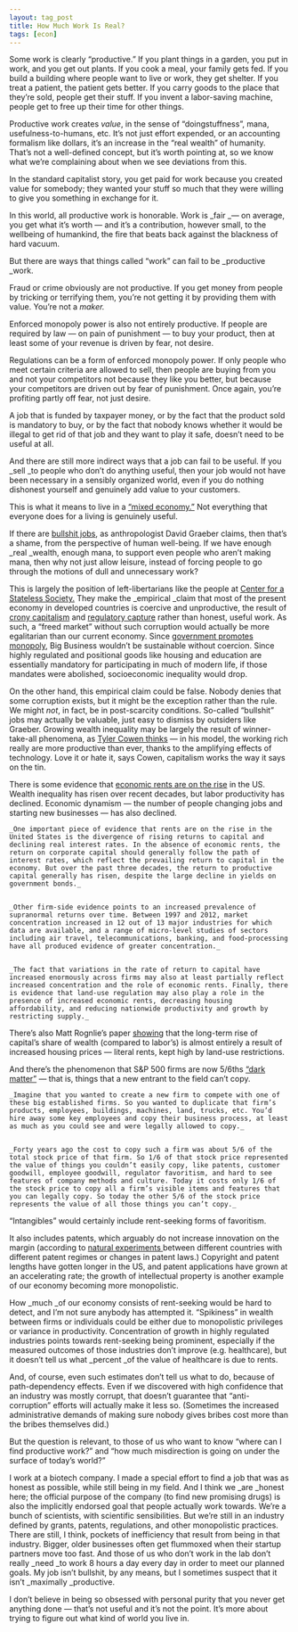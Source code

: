 ```yaml
---
layout: tag_post
title: How Much Work Is Real?
tags: [econ]
---
```


Some work is clearly “productive.” If you plant things in a garden, you put in work, and you get out plants.  If you cook a meal, your family gets fed. If you build a building where people want to live or work, they get shelter. If you treat a patient, the patient gets better. If you carry goods to the place that they’re sold, people get their stuff. If you invent a labor-saving machine, people get to free up their time for other things.

Productive work creates _value_, in the sense of “doingstuffness”, mana, usefulness-to-humans, etc. It’s not just effort expended, or an accounting formalism like dollars, it’s an increase in the “real wealth” of humanity. That’s not a well-defined concept, but it’s worth pointing at, so we know what we’re complaining about when we see deviations from this.

In the standard capitalist story, you get paid for work because you created value for somebody; they wanted your stuff so much that they were willing to give you something in exchange for it.

In this world, all productive work is honorable.  Work is _fair _— on average, you get what it’s worth — and it’s a contribution, however small, to the wellbeing of humankind, the fire that beats back against the blackness of hard vacuum.

But there are ways that things called “work” can fail to be _productive _work.

Fraud or crime obviously are not productive. If you get money from people by tricking or terrifying them, you’re not getting it by providing them with value. You’re not a _maker._

Enforced monopoly power is also not entirely productive. If people are required by law — on pain of punishment — to buy your product, then at least some of your revenue is driven by fear, not desire.

Regulations can be a form of enforced monopoly power. If only people who meet certain criteria are allowed to sell, then people are buying from you and not your competitors not because they like you better, but because your competitors are driven out by fear of punishment. Once again, you’re profiting partly off fear, not just desire.

A job that is funded by taxpayer money, or by the fact that the product sold is mandatory to buy, or by the fact that nobody knows whether it would be illegal to get rid of that job and they want to play it safe, doesn’t need to be useful at all.

And there are still more indirect ways that a job can fail to be useful.  If you _sell _to people who don’t do anything useful, then your job would not have been necessary in a sensibly organized world, even if you do nothing dishonest yourself and genuinely add value to your customers.

This is what it means to live in a [“mixed economy.”](https://en.wikipedia.org/wiki/Mixed_economy)  Not everything that everyone does for a living is genuinely useful.

If there are [bullshit jobs](https://www.theguardian.com/books/2015/mar/21/books-interview-david-graeber-the-utopia-of-rules), as anthropologist David Graeber claims, then that’s a shame, from the perspective of human well-being. If we have enough _real _wealth, enough mana, to support even people who aren’t making mana, then why not just allow leisure, instead of forcing people to go through the motions of dull and unnecessary work?

This is largely the position of left-libertarians like the people at [Center for a Stateless Society.](https://c4ss.org/)  They make the _empirical _claim that most of the present economy in developed countries is coercive and unproductive, the result of [crony capitalism](https://en.wikipedia.org/wiki/Crony_capitalism) and [regulatory capture](https://en.wikipedia.org/wiki/Regulatory_capture) rather than honest, useful work.  As such, a “freed market” without such corruption would actually be more egalitarian than our current economy.   Since [government promotes monopoly](https://www.cato.org/policy-report/julyaugust-2006/big-business-big-government), Big Business wouldn’t be sustainable without coercion.  Since highly regulated and positional goods like housing and education are essentially mandatory for participating in much of modern life, if those mandates were abolished, socioeconomic inequality would drop.

On the other hand, this empirical claim could be false. Nobody denies that some corruption exists, but it might be the exception rather than the rule. We might _not_, in fact, be in post-scarcity conditions.  So-called “bullshit” jobs may actually be valuable, just easy to dismiss by outsiders like Graeber.  Growing wealth inequality may be largely the result of winner-take-all phenomena, as [Tyler Cowen thinks](https://www.amazon.com/dp/B00C1N5WOI/ref=dp-kindle-redirect?_encoding=UTF8&btkr=1) — in his model, the working rich really are more productive than ever, thanks to the amplifying effects of technology.  Love it or hate it, says Cowen, capitalism works the way it says on the tin.

There is some evidence that [economic rents are on the rise](https://promarket.org/productivity-inequality-economic-rents/) in the US. Wealth inequality has risen over recent decades, but labor productivity has declined. Economic dynamism — the number of people changing jobs and starting new businesses — has also declined.


    _One important piece of evidence that rents are on the rise in the United States is the divergence of rising returns to capital and declining real interest rates. In the absence of economic rents, the return on corporate capital should generally follow the path of interest rates, which reflect the prevailing return to capital in the economy. But over the past three decades, the return to productive capital generally has risen, despite the large decline in yields on government bonds._


    _Other firm-side evidence points to an increased prevalence of supranormal returns over time. Between 1997 and 2012, market concentration increased in 12 out of 13 major industries for which data are available, and a range of micro-level studies of sectors including air travel, telecommunications, banking, and food-processing have all produced evidence of greater concentration._


    _The fact that variations in the rate of return to capital have increased enormously across firms may also at least partially reflect increased concentration and the role of economic rents. Finally, there is evidence that land-use regulation may also play a role in the presence of increased economic rents, decreasing housing affordability, and reducing nationwide productivity and growth by restricting supply._

There’s also Matt Rognlie’s paper [showing](https://www.brookings.edu/wp-content/uploads/2016/07/2015a_rognlie.pdf) that the long-term rise of capital’s share of wealth (compared to labor’s) is almost entirely a result of increased housing prices — literal rents, kept high by land-use restrictions.

And there’s the phenomenon that S&P 500 firms are now 5/6ths [“dark matter”](http://www.overcomingbias.com/2015/04/firms-are-56-dark-matter.html) — that is, things that a new entrant to the field can’t copy.


    _Imagine that you wanted to create a new firm to compete with one of these big established firms. So you wanted to duplicate that firm’s products, employees, buildings, machines, land, trucks, etc. You’d hire away some key employees and copy their business process, at least as much as you could see and were legally allowed to copy._


    _Forty years ago the cost to copy such a firm was about 5/6 of the total stock price of that firm. So 1/6 of that stock price represented the value of things you couldn’t easily copy, like patents, customer goodwill, employee goodwill, regulator favoritism, and hard to see features of company methods and culture. Today it costs only 1/6 of the stock price to copy all a firm’s visible items and features that you can legally copy. So today the other 5/6 of the stock price represents the value of all those things you can’t copy._

“Intangibles” would certainly include rent-seeking forms of favoritism.

It also includes patents, which arguably do not increase innovation on the margin (according to [natural experiments ](http://www.economist.com/node/21660559)between different countries with different patent regimes or changes in patent laws.) Copyright and patent lengths have gotten longer in the US, and patent applications have grown at an accelerating rate; the growth of intellectual property is another example of our economy becoming more monopolistic.

How _much _of our economy consists of rent-seeking would be hard to detect, and I’m not sure anybody has attempted it. “Spikiness” in wealth between firms or individuals could be either due to monopolistic privileges or variance in productivity.  Concentration of growth in highly regulated industries points towards rent-seeking being prominent, especially if the measured outcomes of those industries don’t improve (e.g. healthcare), but it doesn’t tell us what _percent _of the value of healthcare is due to rents.

And, of course, even such estimates don’t tell us what to do, because of path-dependency effects. Even if we discovered with high confidence that an industry was mostly corrupt, that doesn’t guarantee that “anti-corruption” efforts will actually make it less so.  (Sometimes the increased administrative demands of making sure nobody gives bribes cost more than the bribes themselves did.)

But the question is relevant, to those of us who want to know “where can I find productive work?” and “how much misdirection is going on under the surface of today’s world?”

I work at a biotech company. I made a special effort to find a job that was as honest as possible, while still being in my field.  And I think we _are _honest here; the official purpose of the company (to find new promising drugs) is also the implicitly endorsed goal that people actually work towards.  We’re a bunch of scientists, with scientific sensibilities. But we’re still in an industry defined by grants, patents, regulations, and other monopolistic practices.  There are still, I think, pockets of inefficiency that result from being in that industry.  Bigger, older businesses often get flummoxed when their startup partners move too fast.  And those of us who don’t work in the lab don’t really _need _to work 8 hours a day every day in order to meet our planned goals.  My job isn’t bullshit, by any means, but I sometimes suspect that it isn’t _maximally _productive.

I don’t believe in being so obsessed with personal purity that you never get anything done — that’s not useful and it’s not the point. It’s more about trying to figure out what kind of world you live in.
